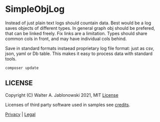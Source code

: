 # SimpleObjLog

Instead of just plain text logs should countain data. Best would be a log saves objects of different types. In general graph obj should be prefered, that can be linked freely. Fix links are a limitation. Types should share common cols in front, and may have individual cols behind.

Save in standard formats instaead proprietary log file format: just as csv, json, yaml or Db table. This makes it easy to process data with standard tools.

```
composer update
```


## LICENSE

Copyright (C) Walter A. Jablonowski 2021, MIT [License](LICENSE)

Licenses of third party software used in samples see [credits](credits.md).

[Privacy](https://walter-a-jablonowski.github.io/privacy.html) | [Legal](https://walter-a-jablonowski.github.io/imprint.html)
